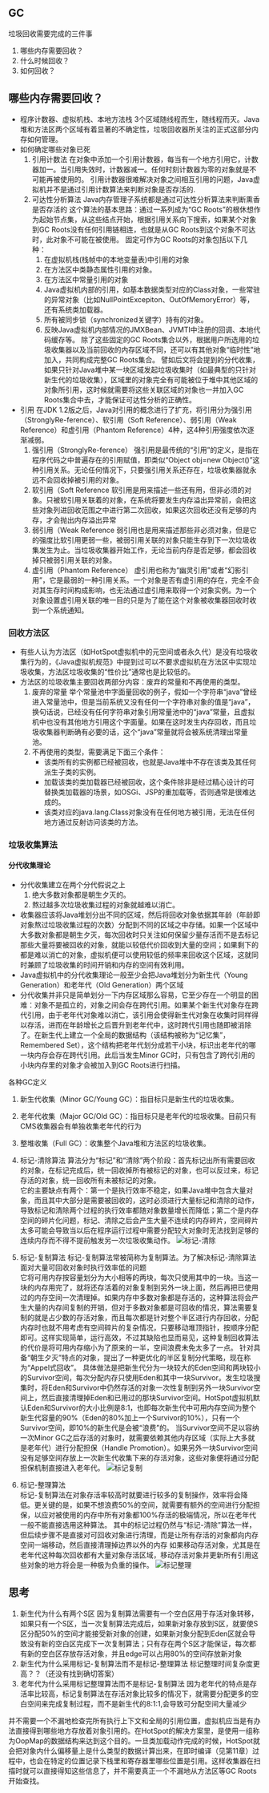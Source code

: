## GC
垃圾回收需要完成的三件事
1. 哪些内存需要回收？
2. 什么时候回收？
3. 如何回收？

## 哪些内存需要回收？
* 程序计数器、虚拟机栈、本地方法栈 3个区域随线程而生，随线程而灭。Java堆和方法区两个区域有着显著的不确定性，垃圾回收器所关注的正式这部分内存如何管理。
* 如何确定哪些对象已死
  1. 引用计数法
     在对象中添加一个引用计数器，每当有一个地方引用它，计数器加一。当引用失效时，计数器减一。任何时刻计数器为零的对象就是不可能再被使用的。
     引用计数器很难解决对象之间相互引用的问题，Java虚拟机并不是通过引用计数算法来判断对象是否存活的.
  2. 可达性分析算法
     Java内存管理子系统都是通过可达性分析算法来判断熏香是否存活的
     这个算法的基本思路：通过一系列成为“GC Roots”的根休想作为起始节点集，从这些结点开始，根据引用关系向下搜索，如果某个对象到GC Roots没有任何引用链相连，也就是从GC Roots到这个对象不可达时，此对象不可能在被使用。
     固定可作为GC Roots的对象包括以下几种：
     1. 在虚拟机栈(栈帧中的本地变量表)中引用的对象
     2. 在方法区中类静态属性引用的对象。
     3. 在方法区中常量引用的对象
     4. Java虚拟机内部的引用，如基本数据类型对应的Class对象，一些常驻的异常对象（比如NullPointExcepiton、OutOfMemoryError）等，还有系统类加载器。
     5. 所有被同步锁（synchronized关键字）持有的对象。
     6. 反映Java虚拟机内部情况的JMXBean、JVMTI中注册的回调、本地代码缓存等。
     除了这些固定的GC Roots集合以外，根据用户所选用的垃圾收集器以及当前回收的内存区域不同，还可以有其他对象“临时性”地加入，共同构成完整GC Roots集合。
     譬如后文将会提到的分代收集，如果只针对Java堆中某一块区域发起垃圾收集时（如最典型的只针对新生代的垃圾收集），区域里的对象完全有可能被位于堆中其他区域的对象所引用，这时候就需要将这些关联区域的对象也一并加入GC Roots集合中去，才能保证可达性分析的正确性。
* 引用
  在JDK 1.2版之后，Java对引用的概念进行了扩充，将引用分为强引用（StronglyRe-ference）、软引用（Soft Reference）、弱引用（Weak Reference）和虚引用（Phantom Reference）4种，这4种引用强度依次逐渐减弱。
  1. 强引用（StronglyRe-ference）
     强引用是最传统的“引用”的定义，是指在程序代码之中普遍存在的引用赋值，即类似“Object obj=new Object()”这种引用关系。无论任何情况下，只要强引用关系还存在，垃圾收集器就永远不会回收掉被引用的对象。
  2. 软引用（Soft Reference
     软引用是用来描述一些还有用，但非必须的对象。只被软引用关联着的对象，在系统将要发生内存溢出异常前，会把这些对象列进回收范围之中进行第二次回收，如果这次回收还没有足够的内存，才会抛出内存溢出异常
  3. 弱引用（Weak Reference
     弱引用也是用来描述那些非必须对象，但是它的强度比软引用更弱一些，被弱引用关联的对象只能生存到下一次垃圾收集发生为止。当垃圾收集器开始工作，无论当前内存是否足够，都会回收掉只被弱引用关联的对象。
  4. 虚引用（Phantom Reference）
     虚引用也称为“幽灵引用”或者“幻影引用”，它是最弱的一种引用关系。一个对象是否有虚引用的存在，完全不会对其生存时间构成影响，也无法通过虚引用来取得一个对象实例。为一个对象设置虚引用关联的唯一目的只是为了能在这个对象被收集器回收时收到一个系统通知。

### 回收方法区
* 有些人认为方法区（如HotSpot虚拟机中的元空间或者永久代）是没有垃圾收集行为的，《Java虚拟机规范》中提到过可以不要求虚拟机在方法区中实现垃圾收集，方法区垃圾收集的“性价比”通常也是比较低的。
* 方法区的垃圾收集主要回收两部分内容：废弃的常量和不再使用的类型。
  1. 废弃的常量
     举个常量池中字面量回收的例子，假如一个字符串“java”曾经进入常量池中，但是当前系统又没有任何一个字符串对象的值是“java”，换句话说，已经没有任何字符串对象引用常量池中的“java”常量，且虚拟机中也没有其他地方引用这个字面量。如果在这时发生内存回收，而且垃圾收集器判断确有必要的话，这个“java”常量就将会被系统清理出常量池。
  2. 不再使用的类型，需要满足下面三个条件：
     * 该类所有的实例都已经被回收，也就是Java堆中不存在该类及其任何派生子类的实例。
     * 加载该类的类加载器已经被回收，这个条件除非是经过精心设计的可替换类加载器的场景，如OSGi、JSP的重加载等，否则通常是很难达成的。
     * 该类对应的java.lang.Class对象没有在任何地方被引用，无法在任何地方通过反射访问该类的方法。


### 垃圾收集算法
#### 分代收集理论
* 分代收集建立在两个分代假说之上
  1. 绝大多数对象都是朝生夕灭的。
  2. 熬过越多次垃圾收集过程的对象就越难以消亡。
* 收集器应该将Java堆划分出不同的区域，然后将回收对象依据其年龄（年龄即对象熬过垃圾收集过程的次数）分配到不同的区域之中存储。如果一个区域中大多数对象都是朝生夕灭，每次回收时只关注如何保留少量存活而不是去标记那些大量将要被回收的对象，就能以较低代价回收到大量的空间；如果剩下的都是难以消亡的对象，虚拟机便可以使用较低的频率来回收这个区域，这就同时兼顾了垃圾收集的时间开销和内存的空间有效利用。
* Java虚拟机中的分代收集理论一般至少会把Java堆划分为新生代（Young Generation）和老年代（Old Generation）两个区域
* 分代收集并非只是简单划分一下内存区域那么容易，它至少存在一个明显的困难：对象不是孤立的，对象之间会存在跨代引用。如果某个新生代对象存在跨代引用，由于老年代对象难以消亡，该引用会使得新生代对象在收集时同样得以存活，进而在年龄增长之后晋升到老年代中，这时跨代引用也随即被消除了。在新生代上建立一个全局的数据结构（该结构被称为“记忆集”，Remembered Set），这个结构把老年代划分成若干小块，标识出老年代的哪一块内存会存在跨代引用。此后当发生Minor GC时，只有包含了跨代引用的小块内存里的对象才会被加入到GC Roots进行扫描。

各种GC定义
1. 新生代收集（Minor GC/Young GC）：指目标只是新生代的垃圾收集。
2. 老年代收集（Major GC/Old GC）：指目标只是老年代的垃圾收集。目前只有CMS收集器会有单独收集老年代的行为
3. 整堆收集（Full GC）：收集整个Java堆和方法区的垃圾收集。

1. 标记-清除算法
   算法分为“标记”和“清除”两个阶段：首先标记出所有需要回收的对象，在标记完成后，统一回收掉所有被标记的对象，也可以反过来，标记存活的对象，统一回收所有未被标记的对象。  
   它的主要缺点有两个：第一个是执行效率不稳定，如果Java堆中包含大量对象，而且其中大部分是需要被回收的，这时必须进行大量标记和清除的动作，导致标记和清除两个过程的执行效率都随对象数量增长而降低；第二个是内存空间的碎片化问题，标记、清除之后会产生大量不连续的内存碎片，空间碎片太多可能会导致当以后在程序运行过程中需要分配较大对象时无法找到足够的连续内存而不得不提前触发另一次垃圾收集动作。
   ![标记-清除](../../../../images/标记-清除.png)
2. 标记-复制算法
    标记-复制算法常被简称为复制算法。为了解决标记-清除算法面对大量可回收对象时执行效率低的问题  
    它将可用内存按容量划分为大小相等的两块，每次只使用其中的一块。当这一块的内存用完了，就将还存活着的对象复制到另外一块上面，然后再把已使用过的内存空间一次清理掉。如果内存中多数对象都是存活的，这种算法将会产生大量的内存间复制的开销，但对于多数对象都是可回收的情况，算法需要复制的就是占少数的存活对象，而且每次都是针对整个半区进行内存回收，分配内存时也就不用考虑有空间碎片的复杂情况，只要移动堆顶指针，按顺序分配即可。这样实现简单，运行高效，不过其缺陷也显而易见，这种复制回收算法的代价是将可用内存缩小为了原来的一半，空间浪费未免太多了一点。
    针对具备“朝生夕灭”特点的对象，提出了一种更优化的半区复制分代策略，现在称为“Appel式回收”。
    具体做法是把新生代分为一块较大的Eden空间和两块较小的Survivor空间，每次分配内存只使用Eden和其中一块Survivor。发生垃圾搜集时，将Eden和Survivor中仍然存活的对象一次性复制到另外一块Survivor空间上，然后直接清理掉Eden和已用过的那块Survivor空间。HotSpot虚拟机默认Eden和Survivor的大小比例是8∶1，也即每次新生代中可用内存空间为整个新生代容量的90%（Eden的80%加上一个Survivor的10%），只有一个Survivor空间，即10%的新生代是会被“浪费”的。
    当Survivor空间不足以容纳一次Minor GC之后存活的对象时，就需要依赖其他内存区域（实际上大多就是老年代）进行分配担保（Handle Promotion）。如果另外一块Survivor空间没有足够空间存放上一次新生代收集下来的存活对象，这些对象便将通过分配担保机制直接进入老年代。
   ![标记复制](../../../../images/标记复制.png)
3. 标记-整理算法    
标记-复制算法在对象存活率较高时就要进行较多的复制操作，效率将会降低。更关键的是，如果不想浪费50%的空间，就需要有额外的空间进行分配担保，以应对被使用的内存中所有对象都100%存活的极端情况，所以在老年代一般不能直接选用这种算法。
其中的标记过程仍然与“标记-清除”算法一样，但后续步骤不是直接对可回收对象进行清理，而是让所有存活的对象都向内存空间一端移动，然后直接清理掉边界以外的内存
如果移动存活对象，尤其是在老年代这种每次回收都有大量对象存活区域，移动存活对象并更新所有引用这些对象的地方将会是一种极为负重的操作。
 ![标记整理](../../../../images/标记整理.png)
## 思考
1. 新生代为什么有两个S区
   因为复制算法需要有一个空白区用于存活对象转移，如果只有一个S区，当一次复制算法完成后，如果新对象存放到S区，就要使S区分配50%的空间才能接受新对象的创建，如果新对象分配到Eden区就会导致没有新的空白区完成下一次复制算法；只有存在两个S区才能保证，每次都有新的空白区存放存活对象，并且edge可以占用80%的空间存放新对象
2. 新生代为什么采用标记-复制算法而不是标记-整理算法
   标记整理时间复杂度更高？？（还没有找到确切答案）
3. 老年代为什么采用标记整理算法而不是标记-复制算法
   因为老年代的特点是存活率比较高，标记复制算法在存活对象比较多的情况下，就需要分配更多的空白空间来完成复制过程，而不是新生代的8:1:1,会导致可分配空间大量减少


并不需要一个不漏地检查完所有执行上下文和全局的引用位置，虚拟机应当是有办法直接得到哪些地方存放着对象引用的。在HotSpot的解决方案里，是使用一组称为OopMap的数据结构来达到这个目的。一旦类加载动作完成的时候，HotSpot就会把对象内什么偏移量上是什么类型的数据计算出来，在即时编译（见第11章）过程中，也会在特定的位置记录下栈里和寄存器里哪些位置是引用。这样收集器在扫描时就可以直接得知这些信息了，并不需要真正一个不漏地从方法区等GC Roots开始查找。